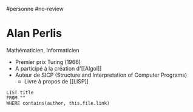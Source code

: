 #personne #no-review 
# Alan Perlis
Mathématicien, Informaticien

 - Premier prix Turing (1966)
 - A participé à la création d'[[Algol]]
 - Auteur de SICP (Structure and Interpretation of Computer Programs)
     - Livre à propos de [[LISP]]

```dataview
LIST title
FROM ""
WHERE contains(author, this.file.link)
```

